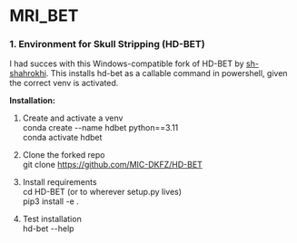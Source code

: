 # MRI_BET


### 1. Environment for Skull Stripping (HD-BET)
I had succes with this Windows-compatible fork of HD-BET by [sh-shahrokhi](https://github.com/sh-shahrokhi/HD-BET/tree/master).
This installs hd-bet as a callable command in powershell, given the correct venv is activated.

**Installation:**
1. Create and activate a venv<br>
conda create --name hdbet python==3.11<br>
conda activate hdbet

2. Clone the forked repo<br> 
git clone https://github.com/MIC-DKFZ/HD-BET

3. Install requirements<br>
cd HD-BET (or to wherever setup.py lives)<br>
pip3 install -e .

4. Test installation<br>
hd-bet --help
